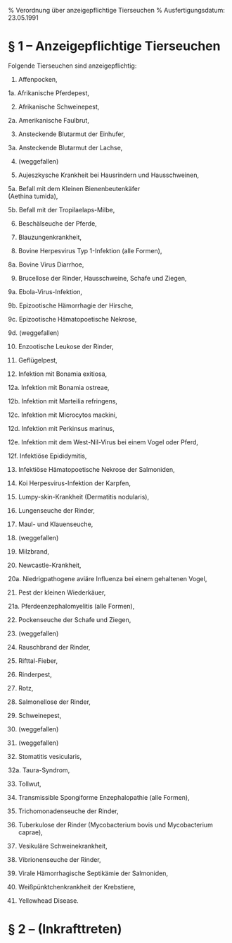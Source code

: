 % Verordnung über anzeigepflichtige Tierseuchen
% Ausfertigungsdatum: 23.05.1991
 
# § 1 – Anzeigepflichtige Tierseuchen

Folgende Tierseuchen sind anzeigepflichtig:

1. Affenpocken,

1a. Afrikanische Pferdepest,

2. Afrikanische Schweinepest,

2a. Amerikanische Faulbrut,

3. Ansteckende Blutarmut der Einhufer,

3a. Ansteckende Blutarmut der Lachse,

4. (weggefallen)

5. Aujeszkysche Krankheit bei Hausrindern und Hausschweinen,

5a. Befall mit dem Kleinen Bienenbeutenkäfer  
(Aethina tumida),

5b. Befall mit der Tropilaelaps-Milbe,

6. Beschälseuche der Pferde,

7. Blauzungenkrankheit,

8. Bovine Herpesvirus Typ 1-Infektion (alle Formen),

8a. Bovine Virus Diarrhoe,

9. Brucellose der Rinder, Hausschweine, Schafe und Ziegen,

9a. Ebola-Virus-Infektion,

9b. Epizootische Hämorrhagie der Hirsche,

9c. Epizootische Hämatopoetische Nekrose,

9d. (weggefallen)

10. Enzootische Leukose der Rinder,

11. Geflügelpest,

12. Infektion mit Bonamia exitiosa,

12a. Infektion mit Bonamia ostreae,

12b. Infektion mit Marteilia refringens,

12c. Infektion mit Microcytos mackini,

12d. Infektion mit Perkinsus marinus,

12e. Infektion mit dem West-Nil-Virus bei einem Vogel oder Pferd,

12f. Infektiöse Epididymitis,

13. Infektiöse Hämatopoetische Nekrose der Salmoniden,

14. Koi Herpesvirus-Infektion der Karpfen,

15. Lumpy-skin-Krankheit (Dermatitis nodularis),

16. Lungenseuche der Rinder,

17. Maul- und Klauenseuche,

18. (weggefallen)

19. Milzbrand,

20. Newcastle-Krankheit,

20a. Niedrigpathogene aviäre Influenza bei einem gehaltenen Vogel,

21. Pest der kleinen Wiederkäuer,

21a. Pferdeenzephalomyelitis (alle Formen),

22. Pockenseuche der Schafe und Ziegen,

23. (weggefallen)

24. Rauschbrand der Rinder,

25. Rifttal-Fieber,

26. Rinderpest,

27. Rotz,

28. Salmonellose der Rinder,

29. Schweinepest,

30. (weggefallen)

31. (weggefallen)

32. Stomatitis vesicularis,

32a. Taura-Syndrom,

33. Tollwut,

34. Transmissible Spongiforme Enzephalopathie (alle Formen),

35. Trichomonadenseuche der Rinder,

36. Tuberkulose der Rinder (Mycobacterium bovis und Mycobacterium caprae),

37. Vesikuläre Schweinekrankheit,

38. Vibrionenseuche der Rinder,

39. Virale Hämorrhagische Septikämie der Salmoniden,

40. Weißpünktchenkrankheit der Krebstiere,

41. Yellowhead Disease.

# § 2 – (Inkrafttreten)
